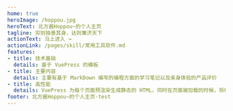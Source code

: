 ```yaml
---
home: true
heroImage: /hoppou.jpg
heroText: 北方酱Hoppou~的个人主页
tagline: 穷则独善其身，达则兼济天下
actionText: 马上进入 →
actionLink: /pages/skill/常用工具软件.md
features:
- title: 技术基础
  details: 基于 VuePress 的模板
- title: 主要内容
  details: 主要有基于 MarkDown 编写的编程方面的学习笔记以及亲身体验的产品评价
- title: 高性能
  details: VuePress 为每个页面预渲染生成静态的 HTML，同时在页面被加载的时候，将作为 SPA 运行。
footer: 北方酱Hoppou~的个人主页-test
---
```

